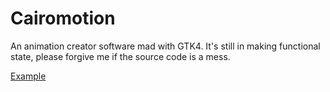 # Cairomotion

An animation creator software mad with GTK4. It's still in making functional state, please forgive me if the source code is a mess.

[Example](example.png)
